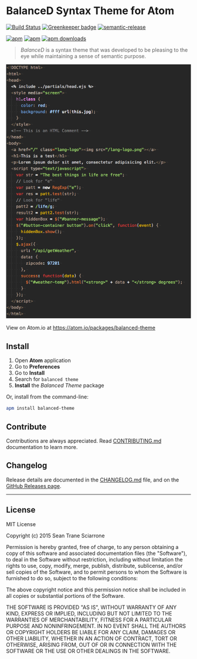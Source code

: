 # BalanceD Syntax Theme for Atom

[![Build Status](https://travis-ci.org/seantrane/balanced-theme-for-atom.svg?branch=master)](https://travis-ci.org/seantrane/balanced-theme-for-atom) [![Greenkeeper badge](https://badges.greenkeeper.io/seantrane/balanced-theme-for-atom.svg)](https://greenkeeper.io/) [![semantic-release](https://img.shields.io/badge/%20%20%F0%9F%93%A6%F0%9F%9A%80-semantic--release-e10079.svg)](https://github.com/semantic-release/semantic-release)

[![apm](https://img.shields.io/apm/l/balanced-theme.svg?style=flat-square)](https://atom.io/themes/balanced-theme) [![apm](https://img.shields.io/apm/v/balanced-theme.svg?style=flat-square)](https://atom.io/themes/balanced-theme) [![apm downloads](https://img.shields.io/apm/dm/balanced-theme.svg?style=flat-square)](https://atom.io/themes/balanced-theme)

> _BalanceD_ is a syntax theme that was developed to be pleasing to the eye while maintaining a sense of semantic purpose.

![BalanceD Theme Screenshot: HTML, CSS, JS](https://raw.githubusercontent.com/seantrane/balanced-theme-for-atom/master/balanced-theme-screenshot-html.png)

View on Atom.io at <https://atom.io/packages/balanced-theme>

## Install <a id="install"></a>

1. Open **Atom** application
2. Go to **Preferences**
3. Go to **Install**
4. Search for `balanced theme`
5. **Install** the _Balanced Theme_ package

Or, install from the command-line:

```bash
apm install balanced-theme
```

## Contribute <a id="contribute"></a>

Contributions are always appreciated. Read [CONTRIBUTING.md](https://github.com/seantrane/balanced-theme-for-atom/blob/master/CONTRIBUTING.md) documentation to learn more.

## Changelog <a id="changelog"></a>

Release details are documented in the [CHANGELOG.md](https://github.com/seantrane/balanced-theme-for-atom/blob/master/CHANGELOG.md) file, and on the [GitHub Releases page](https://github.com/seantrane/balanced-theme-for-atom/releases).

---

## License <a id="license"></a>

MIT License

Copyright (c) 2015 Sean Trane Sciarrone

Permission is hereby granted, free of charge, to any person obtaining a copy
of this software and associated documentation files (the "Software"), to deal
in the Software without restriction, including without limitation the rights
to use, copy, modify, merge, publish, distribute, sublicense, and/or sell
copies of the Software, and to permit persons to whom the Software is
furnished to do so, subject to the following conditions:

The above copyright notice and this permission notice shall be included in all
copies or substantial portions of the Software.

THE SOFTWARE IS PROVIDED "AS IS", WITHOUT WARRANTY OF ANY KIND, EXPRESS OR
IMPLIED, INCLUDING BUT NOT LIMITED TO THE WARRANTIES OF MERCHANTABILITY,
FITNESS FOR A PARTICULAR PURPOSE AND NONINFRINGEMENT. IN NO EVENT SHALL THE
AUTHORS OR COPYRIGHT HOLDERS BE LIABLE FOR ANY CLAIM, DAMAGES OR OTHER
LIABILITY, WHETHER IN AN ACTION OF CONTRACT, TORT OR OTHERWISE, ARISING FROM,
OUT OF OR IN CONNECTION WITH THE SOFTWARE OR THE USE OR OTHER DEALINGS IN THE
SOFTWARE.

